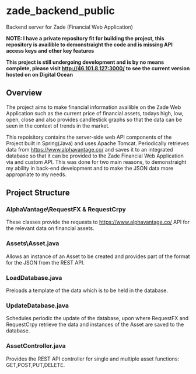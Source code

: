 # zade_backend_public
Backend server for Zade (Financial Web Application)

**NOTE: I have a private repository fit for building the project, this repository is availible to demonstraight the code and is missing
API access keys and other key features**

**This project is still undergoing development and is by no means complete, please visit http://46.101.8.127:3000/ to see the current version hosted on on Digital Ocean**

## Overview 
The project aims to make financial information availible on the Zade Web Application such as the current price of financial assets, todays high, low, open, close and also provides candlestick graphs so that the data can be seen in the context of trends in the market.

This repoisitory contains the server-side web API components of the Project built in Spring(Java) and uses Apache Tomcat. Periodically retrieves data from https://www.alphavantage.co/ and saves it to an integrated database so that it can be provided to the Zade Financial Web Application via and custom API. This was done for two main reasons, to demonstraight my ability in back-end development and to make the JSON data more appropriate to my needs.

## Project Structure

### AlphaVantage\RequestFX & RequestCrpy
These classes provide the requests to https://www.alphavantage.co/ API for the relevant data on financial assets. 

### Assets\Asset.java
Allows an instance of an Asset to be created and provides part of the format for the JSON from the REST API.

### LoadDatabase.java
Preloads a template of the data which is to be held in the database.

### UpdateDatabase.java
Schedules periodic the update of the database, upon where RequestFX and RequestCrpy retrieve the data and instances of the Asset are saved to the database. 

### AssetController.java
Provides the REST API controller for single and multiple asset functions: GET,POST,PUT,DELETE.

